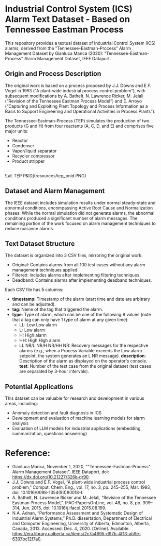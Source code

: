 # Industrial Control System (ICS) Alarm Text Dataset - Based on Tennessee Eastman Process
This repository provides a textual dataset of Industrial Control System (ICS) alarms, derived from the "Tennessee-Eastman-Process" Alarm Management Dataset by Gianluca Manca (2020): "Tennessee-Eastman-Process" Alarm Management Dataset, IEEE Dataport.

## Origin and Process Description
The original work is based on a process proposed by J.J. Downs and E.F. Vogel in 1993 ("A plant-wide industrial process control problem"), with subsequent modifications by A. Bathelt, N. Lawrence Ricker, M. Jelali (“Revision of the Tennessee Eastman Process Model”) and E. Arroyo (“Capturing and Exploiting Plant Topology and Process Information as a Basis to Support Engineering and Operational Activities in Process Plants”).

The Tennessee-Eastman-Process (TEP) simulates the production of two products (G and H) from four reactants (A, C, D, and E) and comprises five major units:
- Reactor
- Condenser
- Vapor/liquid separator
- Recycler compressor
- Product stripper
<br>
![alt TEP P&ID](resources/tep_pnid.PNG)
<br>

## Dataset and Alarm Management
The IEEE dataset includes simulation results under normal steady-state and abnormal conditions, encompassing Active Root Cause and Normalization phases. While the normal simulation did not generate alarms, the abnormal conditions produced a significant number of alarm messages. The remaining portion of the work focused on alarm management techniques to reduce nuisance alarms.

## Text Dataset Structure
The dataset is organized into 3 CSV files, mirroring the original work:
- Original: Contains alarms from all 100 test cases without any alarm management techniques applied.
- Filtered: Includes alarms after implementing filtering techniques.
- Deadband: Contains alarms after implementing deadband techniques.

Each CSV file has 5 columns:
- **timestamp**: Timestamp of the alarm (start time and date are arbitrary and can be adjusted).
- **tag**: Name of the tag that triggered the alarm.
- **type**: Type of alarm, which can be one of the following 8 values (note that a tag can only have 1 type of alarm at any given time):
  * LL: Low Low alarm
  * L: Low alarm
  * H: High alarm
  * HH: High High alarm
  * LL NR/L NR/H NR/HH NR: Recovery messages for the respective alarms (e.g., when a Process Variable exceeds the Low alarm setpoint, the system generates an L NR message).
**description**: Description of the alarm as displayed on the operator's console.
**test**: Number of the test case from the original dataset (test cases are separated by 3-hour intervals).

## Potential Applications
This dataset can be valuable for research and development in various areas, including:
- Anomaly detection and fault diagnosis in ICS
- Development and evaluation of machine learning models for alarm analysis
- Evaluation of LLM models for industrial applications (embedding, summarization, questions answering)
 
# Reference:
- Gianluca Manca, November 1, 2020, ""Tennessee-Eastman-Process" Alarm Management Dataset", IEEE Dataport, doi: https://dx.doi.org/10.21227/326k-qr90.
- J.J. Downs and E.F. Vogel, “A plant-wide industrial process control problem,” Comput. Chem. Eng., vol. 17, no. 3, pp. 245–255, Mar. 1993, doi: 10.1016/0098-1354(93)80018-I.
- A. Bathelt, N. Lawrence Ricker and M. Jelali, “Revision of the Tennessee Eastman Process Model,”. IFAC-PapersOnLine, vol. 48, no. 8, pp. 309–314, Jun. 2015, doi: 10.1016/j.ifacol.2015.08.199.
- N.A. Adnan, “Performance Assessment and Systematic Design of Industrial Alarm Systems,” Ph.D. dissertation, Department of Electrical and Computer Engineering, University of Alberta, Edmonton, Alberta, Canada, 2013. Accessed: Dec. 4, 2020. [Online]. Available: https://era.library.ualberta.ca/items/2c7a4695-d97b-4f13-ab9e-6307bc12f7a0.
